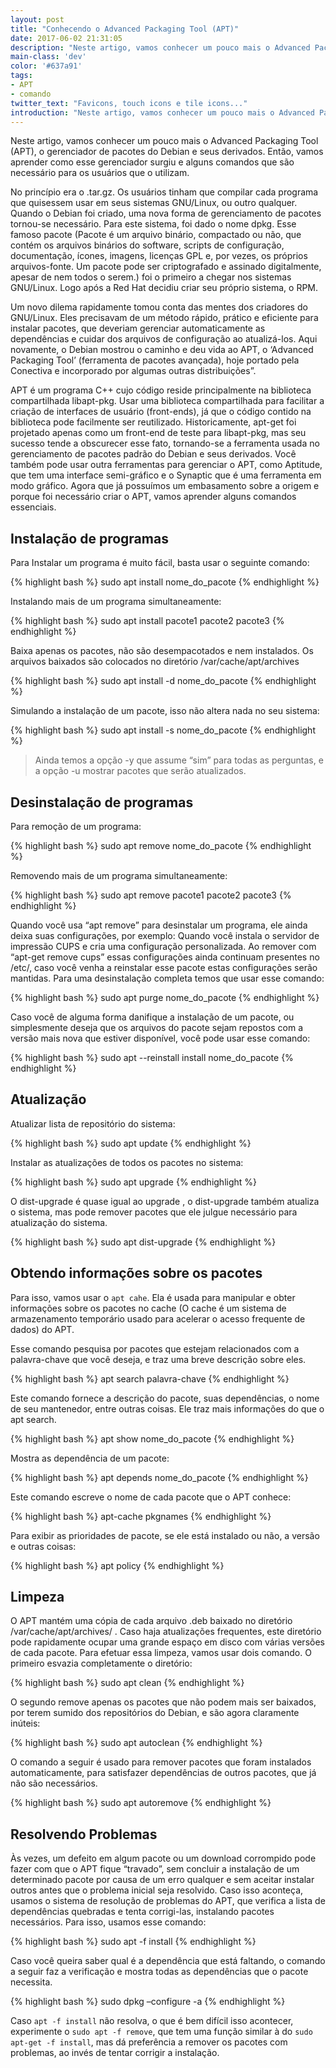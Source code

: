 ```yaml
---
layout: post
title: "Conhecendo o Advanced Packaging Tool (APT)"
date: 2017-06-02 21:31:05
description: "Neste artigo, vamos conhecer um pouco mais o Advanced Packaging Tool (APT), o gerenciador de pacotes do Debian e seus derivados."
main-class: 'dev'
color: '#637a91'
tags:
- APT
- comando
twitter_text: "Favicons, touch icons e tile icons..."
introduction: "Neste artigo, vamos conhecer um pouco mais o Advanced Packaging Tool (APT), o gerenciador de pacotes do Debian e seus derivados."
---
```

Neste artigo, vamos conhecer um pouco mais o Advanced Packaging Tool (APT), o gerenciador de pacotes do Debian e seus derivados. Então, vamos aprender como esse gerenciador surgiu e alguns comandos que são necessário para os usuários que o utilizam.

No princípio era o .tar.gz. Os usuários tinham que compilar cada programa que quisessem usar em seus sistemas GNU/Linux, ou outro qualquer. Quando o Debian foi criado, uma nova forma de gerenciamento de pacotes tornou-se necessário. Para este sistema, foi dado o nome dpkg. Esse famoso pacote (Pacote é um arquivo binário, compactado ou não, que contém os arquivos binários do software, scripts de configuração, documentação, ícones, imagens, licenças GPL e, por vezes, os próprios arquivos-fonte. Um pacote pode ser criptografado e assinado digitalmente, apesar de nem todos o serem.) foi o primeiro a chegar nos sistemas GNU/Linux. Logo após a Red Hat decidiu criar seu próprio sistema, o RPM.

Um novo dilema rapidamente tomou conta das mentes dos criadores do GNU/Linux. Eles precisavam de um método rápido, prático e eficiente para instalar pacotes, que deveriam gerenciar automaticamente as dependências e cuidar dos arquivos de configuração ao atualizá-los. Aqui novamente, o Debian mostrou o caminho e deu vida ao APT, o ‘Advanced Packaging Tool’ (ferramenta de pacotes avançada), hoje portado pela Conectiva e incorporado por algumas outras distribuições”.

APT é um programa C++ cujo código reside principalmente na biblioteca compartilhada libapt-pkg. Usar uma biblioteca compartilhada para facilitar a criação de interfaces de usuário (front-ends), já que o código contido na biblioteca pode facilmente ser reutilizado. Historicamente, apt-get foi projetado apenas como um front-end de teste para libapt-pkg, mas seu sucesso tende a obscurecer esse fato, tornando-se a ferramenta usada no gerenciamento de pacotes padrão do Debian e seus derivados. Você também pode usar outra ferramentas para gerenciar o APT, como Aptitude, que tem uma interface semi-gráfico e o Synaptic que é uma ferramenta em modo gráfico.
Agora que já possuímos um embasamento sobre a origem e porque foi necessário criar o APT, vamos aprender alguns comandos essenciais.

## Instalação de programas

Para Instalar um programa é muito fácil, basta usar o seguinte comando:

{% highlight  bash %}
sudo apt install nome_do_pacote
{% endhighlight %}

Instalando mais de um programa simultaneamente:

{% highlight  bash %}
sudo apt install pacote1 pacote2 pacote3
{% endhighlight %}


Baixa apenas os pacotes, não são desempacotados e nem instalados. Os arquivos baixados são colocados no diretório /var/cache/apt/archives

{% highlight  bash %}
sudo apt install -d nome_do_pacote
{% endhighlight %}

Simulando a instalação de um pacote, isso não altera nada no seu sistema:

{% highlight  bash %}
sudo apt install -s nome_do_pacote
{% endhighlight %}

>Ainda temos a opção -y que assume “sim” para todas as perguntas, e a opção -u mostrar pacotes que serão atualizados.

## Desinstalação de programas
Para remoção de um programa:

{% highlight  bash %}
sudo apt remove nome_do_pacote
{% endhighlight %}

Removendo mais de um programa simultaneamente:

{% highlight  bash %}
sudo apt remove pacote1 pacote2 pacote3
{% endhighlight %}

Quando você usa “apt remove” para desinstalar um programa, ele ainda deixa suas configurações, por exemplo: Quando você instala o servidor de impressão CUPS e cria uma configuração personalizada. Ao remover com “apt-get remove cups” essas configurações ainda continuam presentes no /etc/, caso você venha a reinstalar esse pacote estas configurações serão mantidas. Para uma desinstalação completa temos que usar esse comando:

{% highlight  bash %}
sudo apt purge nome_do_pacote
{% endhighlight %}

Caso você de alguma forma danifique a instalação de um pacote, ou simplesmente deseja que os arquivos do pacote sejam repostos com a versão mais nova que estiver disponível, você pode usar esse comando:

{% highlight  bash %}
sudo apt --reinstall install nome_do_pacote
{% endhighlight %}


## Atualização
Atualizar lista de repositório do sistema:

{% highlight  bash %}
sudo apt update
{% endhighlight %}

Instalar as atualizações de todos os pacotes no sistema:

{% highlight  bash %}
sudo apt upgrade
{% endhighlight %}

O dist-upgrade é quase igual ao upgrade , o dist-upgrade também atualiza o sistema, mas  pode remover pacotes que ele julgue necessário para atualização do sistema.

{% highlight  bash %}
sudo apt dist-upgrade
{% endhighlight %}

## Obtendo informações sobre os pacotes
Para isso, vamos usar o `apt cahe`. Ela é usada para manipular e obter informações sobre os pacotes no cache (O cache é um sistema de armazenamento temporário usado para acelerar o acesso frequente de dados) do APT.

Esse comando pesquisa por pacotes que estejam relacionados com a palavra-chave que você deseja, e traz uma breve descrição sobre eles.

{% highlight  bash %}
apt search palavra-chave
{% endhighlight %}

Este comando fornece a descrição do pacote, suas dependências, o nome de seu mantenedor, entre outras coisas. Ele traz mais informações do que o apt search.

{% highlight  bash %}
apt show nome_do_pacote
{% endhighlight %}

Mostra as dependência de um pacote:

{% highlight  bash %}
apt depends nome_do_pacote
{% endhighlight %}

Este comando escreve o nome de cada pacote que o APT conhece:

{% highlight  bash %}
apt-cache pkgnames
{% endhighlight %}

Para exibir as prioridades de pacote, se ele está instalado ou não, a versão e outras coisas:

{% highlight  bash %}
apt policy
{% endhighlight %}

## Limpeza

O APT mantém uma cópia de cada arquivo .deb baixado no diretório /var/cache/apt/archives/ . Caso haja atualizações frequentes, este diretório pode rapidamente ocupar uma grande espaço em disco com várias versões de cada pacote. Para efetuar essa limpeza, vamos usar dois comando. O primeiro  esvazia completamente o diretório:

{% highlight  bash %}
sudo apt clean
{% endhighlight %}

O segundo remove apenas os pacotes que não podem mais ser baixados, por terem sumido dos repositórios do Debian, e são agora claramente inúteis:

{% highlight  bash %}
sudo apt autoclean
{% endhighlight %}

O comando a seguir é usado para remover pacotes que foram instalados automaticamente, para satisfazer dependências de outros pacotes, que já não são necessários.

{% highlight  bash %}
sudo apt autoremove
{% endhighlight %}



## Resolvendo Problemas
Às vezes, um defeito em algum pacote ou um download corrompido pode fazer com que o APT fique “travado”, sem concluir a instalação de um determinado pacote por causa de um erro qualquer e sem aceitar instalar outros antes que o problema inicial seja resolvido.
Caso isso aconteça, usamos o sistema de resolução de problemas do APT,  que verifica a lista de dependências quebradas e tenta corrigi-las, instalando pacotes necessários. Para isso, usamos esse comando:

{% highlight  bash %}
sudo apt -f install
{% endhighlight %}

Caso você queira saber qual é a dependência que está faltando, o comando a seguir faz a verificação e mostra todas as dependências que o pacote necessita.

{% highlight  bash %}
sudo dpkg –configure -a
{% endhighlight %}

Caso `apt -f install` não resolva, o que é bem difícil isso acontecer, experimente o `sudo apt -f remove`, que tem uma função similar à do `sudo apt-get -f install`, mas dá preferência a remover os pacotes com problemas, ao invés de tentar corrigir a instalação.
